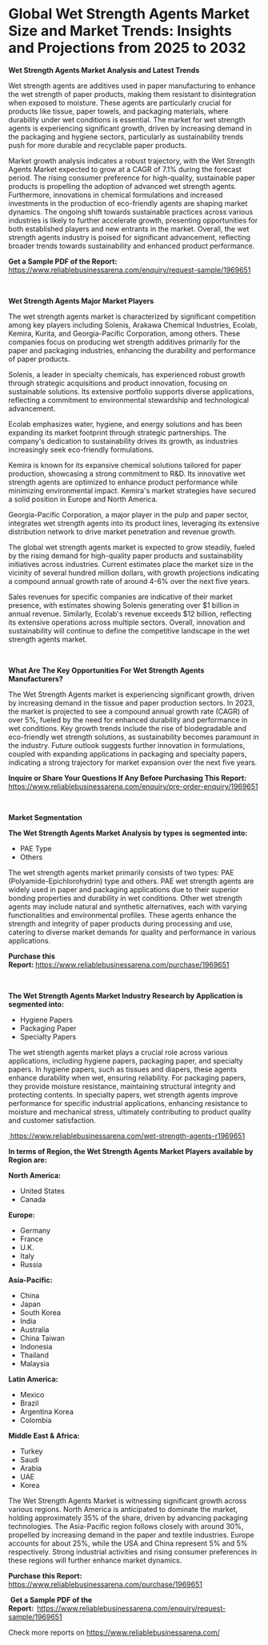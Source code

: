 <p><h1>Global Wet Strength Agents Market Size and Market Trends: Insights and Projections from 2025 to 2032</h1></p><p><strong>Wet Strength Agents Market Analysis and Latest Trends</strong></p>
<p><p>Wet strength agents are additives used in paper manufacturing to enhance the wet strength of paper products, making them resistant to disintegration when exposed to moisture. These agents are particularly crucial for products like tissue, paper towels, and packaging materials, where durability under wet conditions is essential. The market for wet strength agents is experiencing significant growth, driven by increasing demand in the packaging and hygiene sectors, particularly as sustainability trends push for more durable and recyclable paper products.</p><p>Market growth analysis indicates a robust trajectory, with the Wet Strength Agents Market expected to grow at a CAGR of 7.1% during the forecast period. The rising consumer preference for high-quality, sustainable paper products is propelling the adoption of advanced wet strength agents. Furthermore, innovations in chemical formulations and increased investments in the production of eco-friendly agents are shaping market dynamics. The ongoing shift towards sustainable practices across various industries is likely to further accelerate growth, presenting opportunities for both established players and new entrants in the market. Overall, the wet strength agents industry is poised for significant advancement, reflecting broader trends towards sustainability and enhanced product performance.</p></p>
<p><strong>Get a Sample PDF of the Report:&nbsp;</strong> <a href="https://www.reliablebusinessarena.com/enquiry/request-sample/1969651?utm_campaign=3506&utm_medium=2&utm_source=Github&utm_content=ia&utm_term=03042025&utm_id=wet-strength-agents">https://www.reliablebusinessarena.com/enquiry/request-sample/1969651</a></p>
<p>&nbsp;</p>
<p><strong>Wet Strength Agents Major Market Players</strong></p>
<p><p>The wet strength agents market is characterized by significant competition among key players including Solenis, Arakawa Chemical Industries, Ecolab, Kemira, Kurita, and Georgia-Pacific Corporation, among others. These companies focus on producing wet strength additives primarily for the paper and packaging industries, enhancing the durability and performance of paper products.</p><p>Solenis, a leader in specialty chemicals, has experienced robust growth through strategic acquisitions and product innovation, focusing on sustainable solutions. Its extensive portfolio supports diverse applications, reflecting a commitment to environmental stewardship and technological advancement. </p><p>Ecolab emphasizes water, hygiene, and energy solutions and has been expanding its market footprint through strategic partnerships. The company's dedication to sustainability drives its growth, as industries increasingly seek eco-friendly formulations.</p><p>Kemira is known for its expansive chemical solutions tailored for paper production, showcasing a strong commitment to R&D. Its innovative wet strength agents are optimized to enhance product performance while minimizing environmental impact. Kemira's market strategies have secured a solid position in Europe and North America.</p><p>Georgia-Pacific Corporation, a major player in the pulp and paper sector, integrates wet strength agents into its product lines, leveraging its extensive distribution network to drive market penetration and revenue growth.</p><p>The global wet strength agents market is expected to grow steadily, fueled by the rising demand for high-quality paper products and sustainability initiatives across industries. Current estimates place the market size in the vicinity of several hundred million dollars, with growth projections indicating a compound annual growth rate of around 4-6% over the next five years.</p><p>Sales revenues for specific companies are indicative of their market presence, with estimates showing Solenis generating over $1 billion in annual revenue. Similarly, Ecolab's revenue exceeds $12 billion, reflecting its extensive operations across multiple sectors. Overall, innovation and sustainability will continue to define the competitive landscape in the wet strength agents market.</p></p>
<p>&nbsp;</p>
<p><strong>What Are The Key Opportunities For Wet Strength Agents Manufacturers?</strong></p>
<p><p>The Wet Strength Agents market is experiencing significant growth, driven by increasing demand in the tissue and paper production sectors. In 2023, the market is projected to see a compound annual growth rate (CAGR) of over 5%, fueled by the need for enhanced durability and performance in wet conditions. Key growth trends include the rise of biodegradable and eco-friendly wet strength solutions, as sustainability becomes paramount in the industry. Future outlook suggests further innovation in formulations, coupled with expanding applications in packaging and specialty papers, indicating a strong trajectory for market expansion over the next five years.</p></p>
<p><strong>Inquire or Share Your Questions If Any Before Purchasing This Report:</strong> <a href="https://www.reliablebusinessarena.com/enquiry/pre-order-enquiry/1969651?utm_campaign=3506&utm_medium=2&utm_source=Github&utm_content=ia&utm_term=03042025&utm_id=wet-strength-agents">https://www.reliablebusinessarena.com/enquiry/pre-order-enquiry/1969651</a></p>
<p>&nbsp;</p>
<p><strong>Market Segmentation</strong></p>
<p><strong>The Wet Strength Agents Market Analysis by types is segmented into:</strong></p>
<p><ul><li>PAE Type</li><li>Others</li></ul></p>
<p><p>The wet strength agents market primarily consists of two types: PAE (Polyamide-Epichlorohydrin) type and others. PAE wet strength agents are widely used in paper and packaging applications due to their superior bonding properties and durability in wet conditions. Other wet strength agents may include natural and synthetic alternatives, each with varying functionalities and environmental profiles. These agents enhance the strength and integrity of paper products during processing and use, catering to diverse market demands for quality and performance in various applications.</p></p>
<p><strong>Purchase this Report:&nbsp;</strong><a href="https://www.reliablebusinessarena.com/purchase/1969651?utm_campaign=3506&utm_medium=2&utm_source=Github&utm_content=ia&utm_term=03042025&utm_id=wet-strength-agents">https://www.reliablebusinessarena.com/purchase/1969651</a></p>
<p>&nbsp;</p>
<p><strong>The Wet Strength Agents Market Industry Research by Application is segmented into:</strong></p>
<p><ul><li>Hygiene Papers</li><li>Packaging Paper</li><li>Specialty Papers</li></ul></p>
<p><p>The wet strength agents market plays a crucial role across various applications, including hygiene papers, packaging paper, and specialty papers. In hygiene papers, such as tissues and diapers, these agents enhance durability when wet, ensuring reliability. For packaging papers, they provide moisture resistance, maintaining structural integrity and protecting contents. In specialty papers, wet strength agents improve performance for specific industrial applications, enhancing resistance to moisture and mechanical stress, ultimately contributing to product quality and customer satisfaction.</p></p>
<p><a href="https://www.reliablebusinessarena.com/wet-strength-agents-r1969651?utm_campaign=3506&utm_medium=2&utm_source=Github&utm_content=ia&utm_term=03042025&utm_id=wet-strength-agents">&nbsp;https://www.reliablebusinessarena.com/wet-strength-agents-r1969651</a></p>
<p><strong>In terms of Region, the Wet Strength Agents Market Players available by Region are:</strong></p>
<p>
    <p> <strong> North America: </strong>
        <ul>
            <li>United States</li>
            <li>Canada</li>
        </ul>
        </p> 
    <p> <strong> Europe: </strong>
        <ul>
            <li>Germany</li>
            <li>France</li>
            <li>U.K.</li>
            <li>Italy</li>
            <li>Russia</li>
        </ul>
        </p> 
    <p> <strong> Asia-Pacific: </strong>
        <ul>
            <li>China</li>
            <li>Japan</li>
            <li>South Korea</li>
            <li>India</li>
            <li>Australia</li>
            <li>China Taiwan</li>
            <li>Indonesia</li>
            <li>Thailand</li>
            <li>Malaysia</li>
        </ul>
        </p> 
    <p> <strong> Latin America: </strong>
        <ul>
            <li>Mexico</li>
            <li>Brazil</li>
            <li>Argentina Korea</li>
            <li>Colombia</li>
        </ul>
        </p> 
    <p> <strong> Middle East & Africa: </strong>
        <ul>
            <li>Turkey</li>
            <li>Saudi</li>
            <li>Arabia</li>
            <li>UAE</li>
            <li>Korea</li>
        </ul>
    </p>
    </p>
<p><p>The Wet Strength Agents Market is witnessing significant growth across various regions. North America is anticipated to dominate the market, holding approximately 35% of the share, driven by advancing packaging technologies. The Asia-Pacific region follows closely with around 30%, propelled by increasing demand in the paper and textile industries. Europe accounts for about 25%, while the USA and China represent 5% and 5% respectively. Strong industrial activities and rising consumer preferences in these regions will further enhance market dynamics.</p></p>
<p><strong>Purchase this Report: </strong><a href="https://www.reliablebusinessarena.com/purchase/1969651?utm_campaign=3506&utm_medium=2&utm_source=Github&utm_content=ia&utm_term=03042025&utm_id=wet-strength-agents">https://www.reliablebusinessarena.com/purchase/1969651</a></p>
<p>&nbsp;<strong>Get a Sample PDF of the Report:&nbsp;&nbsp;</strong><a href="https://www.reliablebusinessarena.com/enquiry/request-sample/1969651?utm_campaign=3506&utm_medium=2&utm_source=Github&utm_content=ia&utm_term=03042025&utm_id=wet-strength-agents">https://www.reliablebusinessarena.com/enquiry/request-sample/1969651</a></p>
<p><strong></strong></p>
<p>Check more reports on <a href="https://www.reliablebusinessarena.com/?utm_campaign=3506&utm_medium=2&utm_source=Github&utm_content=ia&utm_term=03042025&utm_id=wet-strength-agents">https://www.reliablebusinessarena.com/</a></p>